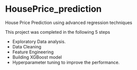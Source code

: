 # HousePrice_prediction
House Price Prediction using advanced regression techniques

This project was completed in the following 5 steps

- Exploratory Data analysis.
- Data Cleaning 
- Feature Engineering
- Building XGBoost model
- Hyperparameter tuning to improve the performance.

